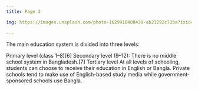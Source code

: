```yaml
---
title: Page 3

img: https://images.unsplash.com/photo-1629910408439-ab23292c73ba?ixid=MnwxMjA3fDB8MHxwaG90by1wYWdlfHx8fGVufDB8fHx8&ixlib=rb-1.2.1&auto=format&fit=crop&w=634&q=80

---
```



The main education system is divided into three levels:

Primary level (class 1–8)[6]
Secondary level (9–12): There is no middle school system in Bangladesh.[7]
Tertiary level
At all levels of schooling, students can choose to receive their education in English or Bangla. Private schools tend to make use of English-based study media while government-sponsored schools use Bangla.